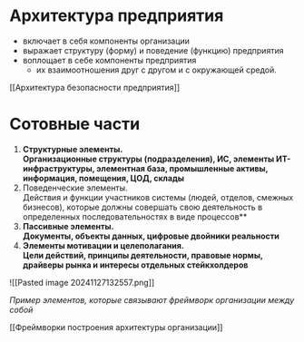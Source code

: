 # Архитектура предприятия

- включает в себя компоненты организации
- выражает структуру (форму) и поведение (функцию) предприятия
- воплощает в себе компоненты предприятия
    - их взаимоотношения друг с другом и с окружающей средой.

[[Архитектура безопасности предприятия]]


# Сотовные части

1. **Структурные элементы.<br>Организационные структуры (подразделения), ИС, элементы ИТ-инфраструктуры, элементная база, промышленные активы, информация, помещения, ЦОД, склады**<br>
2. Поведенческие элементы.<br>Действия и функции участников системы (людей, отделов, смежных бизнесов), которые должны совершать свою деятельность в определенных последовательностях в виде процессов**<br>
3. **Пассивные элементы.<br>Документы, объекты данных, цифровые двойники реальности**<br>
4. **Элементы мотивации и целеполагания.<br>Цели действий, принципы деятельности, правовые нормы, драйверы рынка и интересы отдельных стейкхолдеров**<br>

![[Pasted image 20241127132557.png]]

*Пример элементов, которые связывают фреймворк организации между собой*


[[Фреймворки построения архитектуры организации]]
